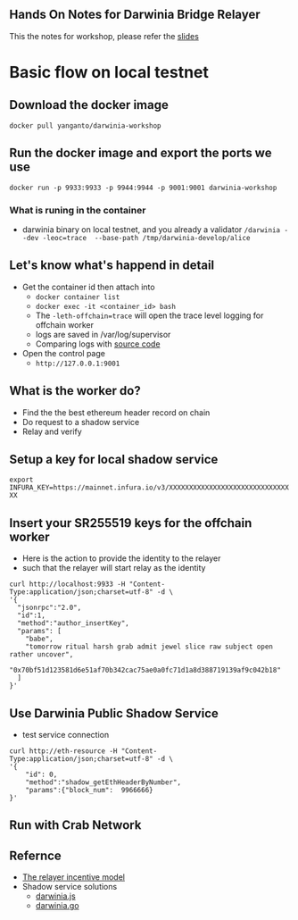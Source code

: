Hands On Notes for Darwinia Bridge Relayer
---
This the notes for workshop, please refer the [slides](https://slides.com/yanganto/darwinia-chain-relay-workshop/#/)

# Basic flow on local testnet
## Download the docker image
`docker pull yanganto/darwinia-workshop`

## Run the docker image and export the ports we use
`docker run -p 9933:9933 -p 9944:9944 -p 9001:9001 darwinia-workshop`

### What is runing in the container
- darwinia binary on local testnet, and you already a validator
  `/darwinia --dev -leoc=trace  --base-path /tmp/darwinia-develop/alice`

## Let's know what's happend in detail
- Get the container id then attach into
  - `docker container list`
  - `docker exec -it <container_id> bash`
  - The `-leth-offchain=trace` will open the trace level logging for offchain worker
  - logs are saved in /var/log/supervisor
  - Comparing logs with [source code](https://github.com/darwinia-network/darwinia-common/blob/master/frame/bridge/eth/offchain/src/lib.rs) 
- Open the control page
  - `http://127.0.0.1:9001`

## What is the worker do?
  - Find the the best ethereum header record on chain
  - Do request to a shadow service
  - Relay and verify

## Setup a key for local shadow service
`export INFURA_KEY=https://mainnet.infura.io/v3/XXXXXXXXXXXXXXXXXXXXXXXXXXXXXXXX`

## Insert your SR255519 keys for the offchain worker
 - Here is the action to provide the identity to the relayer
 - such that the relayer will start relay as the identity
  ```
  curl http://localhost:9933 -H "Content-Type:application/json;charset=utf-8" -d \
  '{
    "jsonrpc":"2.0",
    "id":1,
    "method":"author_insertKey",
    "params": [
      "babe",
      "tomorrow ritual harsh grab admit jewel slice raw subject open rather uncover",
      "0x70bf51d123581d6e51af70b342cac75ae0a0fc71d1a8d388719139af9c042b18"
    ]
  }'
  ```

## Use Darwinia Public Shadow Service
 - test service connection
  ```
  curl http://eth-resource -H "Content-Type:application/json;charset=utf-8" -d \
  '{
      "id": 0,
      "method":"shadow_getEthHeaderByNumber",
      "params":{"block_num":  9966666}
  }'
  ```


## Run with Crab Network

## Refernce
- [The relayer incentive model](https://github.com/darwinia-network/darwinia-common/pull/108)
- Shadow service solutions
  - [darwinia.js](https://github.com/darwinia-network/darwinia.js)
  - [darwinia.go](https://github.com/darwinia-network/darwinia.go)
